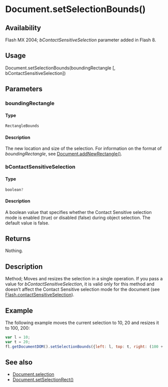 # Document.setSelectionBounds()

## Availability

Flash MX 2004; *bContactSensitiveSelection* parameter added in Flash 8.

## Usage

Document.setSelectionBounds(boundingRectangle [, bContactSensitiveSelection])

## Parameters

### **boundingRectangle**

#### Type

```typescript
RectangleBounds
```

#### Description

The new location and size of the selection. For information on the format of *boundingRectangle*, see [Document.addNewRectangle()](../Document_object/Document10.md).

### **bContactSensitiveSelection**

#### Type

```typescript
boolean?
```

#### Description

A boolean value that specifies whether the Contact Sensitive selection mode is enabled (true) or disabled (false) during object selection. The default value is false.

## Returns

Nothing.

## Description

Method; Moves and resizes the selection in a single operation.
If you pass a value for *bContactSensitiveSelection*, it is valid only for this method and doesn’t affect the Contact Sensitive selection mode for the document (see [Flash.contactSensitiveSelection](../Flash_object/Flash14.md)).

## Example

The following example moves the current selection to 10, 20 and resizes it to 100, 200:

```javascript
var l = 10;
var t = 20;
fl.getDocumentDOM().setSelectionBounds({left: l, top: t, right: (100 + l), bottom: (200 + t)});
```

## See also

- [Document.selection](../Document_object/Document430.md)
- [Document.setSelectionRect()](../Document_object/Document9689.md)
